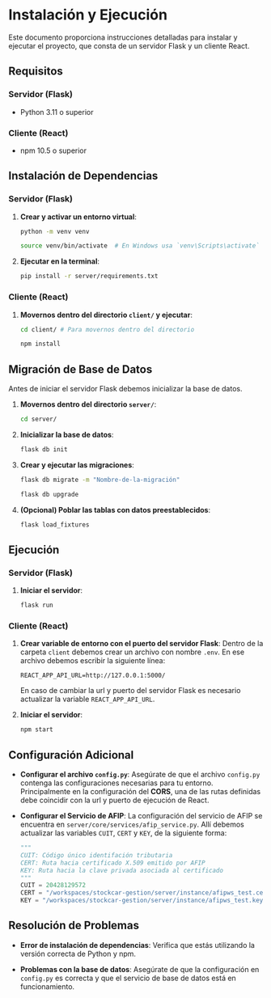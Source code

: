 # Instalación y Ejecución

Este documento proporciona instrucciones detalladas para instalar y ejecutar el proyecto, que consta de un servidor Flask y un cliente React.

## Requisitos

### Servidor (Flask)
- Python 3.11 o superior

### Cliente (React)
- npm 10.5 o superior

## Instalación de Dependencias

### Servidor (Flask)

1. **Crear y activar un entorno virtual**:
    ```sh
    python -m venv venv

    source venv/bin/activate  # En Windows usa `venv\Scripts\activate`
    ```

2. **Ejecutar en la terminal**:
    ```sh
    pip install -r server/requirements.txt
    ```
    
### Cliente (React)

1. **Movernos dentro del directorio `client/` y ejecutar**:
    ```sh
    cd client/ # Para movernos dentro del directorio

    npm install
    ```

## Migración de Base de Datos

Antes de iniciar el servidor Flask debemos inicializar la base de datos.

1. **Movernos dentro del directorio `server/`**:
    ```sh
    cd server/
    ```

2. **Inicializar la base de datos**:
    ```sh
    flask db init
    ```

3. **Crear y ejecutar las migraciones**:
    ```sh
    flask db migrate -m "Nombre-de-la-migración"

    flask db upgrade
    ```

4. **(Opcional) Poblar las tablas con datos preestablecidos**:
    ```sh
    flask load_fixtures
    ```

## Ejecución

### Servidor (Flask)

1. **Iniciar el servidor**:
    ```sh
    flask run
    ```

### Cliente (React)

1. **Crear variable de entorno con el puerto del servidor Flask**:
    Dentro de la carpeta `client` debemos crear un archivo con nombre `.env`. En ese archivo debemos escribir la siguiente línea:
    ```
    REACT_APP_API_URL=http://127.0.0.1:5000/
    ```
    En caso de cambiar la url y puerto del servidor Flask es necesario actualizar la variable `REACT_APP_API_URL`.

2. **Iniciar el servidor**:
    ```sh
    npm start
    ```

## Configuración Adicional

- **Configurar el archivo `config.py`**: Asegúrate de que el archivo `config.py` contenga las configuraciones necesarias para tu entorno. Principalmente en la configuración del **CORS**, una de las rutas definidas debe coincidir con la url y puerto de ejecución de React.
- **Configurar el Servicio de AFIP**: La configuración del servicio de AFIP se encuentra en `server/core/services/afip_service.py`. Allí debemos actualizar las variables `CUIT`, `CERT` y `KEY`, de la siguiente forma:

    ```py
    """
    CUIT: Código único identifación tributaria
    CERT: Ruta hacia certificado X.509 emitido por AFIP
    KEY: Ruta hacia la clave privada asociada al certificado
    """
    CUIT = 20428129572
    CERT = "/workspaces/stockcar-gestion/server/instance/afipws_test.cert"
    KEY = "/workspaces/stockcar-gestion/server/instance/afipws_test.key"
    ```

## Resolución de Problemas

- **Error de instalación de dependencias**: Verifica que estás utilizando la versión correcta de Python y npm.

- **Problemas con la base de datos**: Asegúrate de que la configuración en `config.py` es correcta y que el servicio de base de datos está en funcionamiento.
